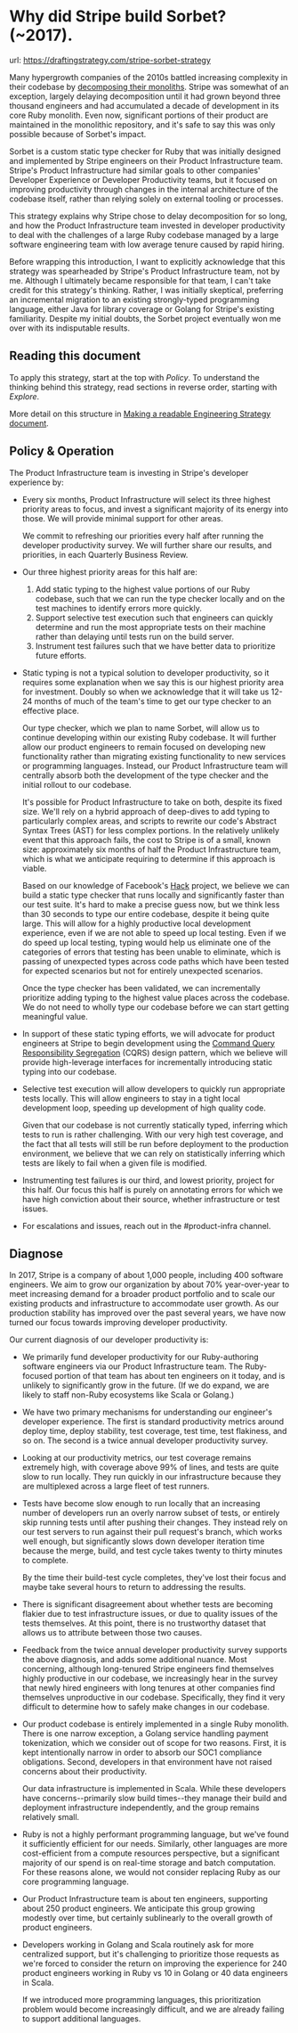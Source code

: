 # Why did Stripe build Sorbet? (~2017).
url: https://draftingstrategy.com/stripe-sorbet-strategy

Many hypergrowth companies of the 2010s battled increasing complexity in
their codebase by [decomposing their monoliths](https://draftingstrategy.com/monolith-decomposition-strategy/).
Stripe was somewhat of an exception, largely delaying decomposition until
it had grown beyond three thousand engineers and had accumulated a decade of development in its core Ruby monolith.
Even now, significant portions of their product are
maintained in the monolithic repository, and it's safe to say this was only possible
because of Sorbet's impact.

Sorbet is a custom static type checker for Ruby that was initially designed and implemented by Stripe engineers
on their Product Infrastructure team.
Stripe's Product Infrastructure had similar goals to other companies' Developer Experience or Developer Productivity teams,
but it focused on improving productivity through changes in the internal architecture of the codebase itself,
rather than relying solely on external tooling or processes.

This strategy explains why Stripe chose to delay decomposition for so long,
and how the Product Infrastructure team invested in developer productivity to deal with the challenges
of a large Ruby codebase managed by a large software engineering team with low average tenure caused by rapid hiring.

Before wrapping this introduction, I want to explicitly acknowledge that this
strategy was spearheaded by Stripe's Product Infrastructure team, not by me.
Although I ultimately became responsible for that team,
I can't take credit for this strategy's thinking.
Rather, I was initially skeptical, preferring an incremental migration to an existing
strongly-typed programming language, either Java for library coverage or Golang
for Stripe's existing familiarity.
Despite my initial doubts, the Sorbet project eventually won me over with its indisputable results.

## Reading this document

To apply this strategy, start at the top with _Policy_. To understand the thinking behind this strategy, read sections in reverse order, starting with _Explore_.

More detail on this structure in [Making a readable Engineering Strategy document](https://lethain.com/readable-engineering-strategy-documents).

## Policy & Operation

The Product Infrastructure team is investing in Stripe's
developer experience by:

* Every six months, Product Infrastructure will select its three highest priority areas to focus,
    and invest a significant majority of its energy into those.
    We will provide minimal support for other areas.

    We commit to refreshing our priorities every half after running the developer productivity survey.
    We will further share our results, and priorities, in each Quarterly Business Review.
* Our three highest priority areas for this half are:
    1. Add static typing to the highest value portions of our Ruby codebase,
        such that we can run the type checker locally and on the test machines to identify
        errors more quickly.
    2. Support selective test execution such that engineers can quickly determine and run
        the most appropriate tests on their machine rather than delaying until tests run
        on the build server.
    3. Instrument test failures such that we have better data to prioritize
        future efforts.
* Static typing is not a typical solution to developer productivity, so it
    requires some explanation when we say this is our highest priority area
    for investment. Doubly so when we acknowledge that it will take us 12-24 months
    of much of the team's time to get our type checker to an effective place.

    Our type checker, which we plan to name Sorbet, will allow us to continue developing
    within our existing Ruby codebase. It will further allow our product engineers
    to remain focused on developing new functionality rather than migrating existing
    functionality to new services or programming languages.
    Instead, our Product Infrastructure team will centrally absorb both the development
    of the type checker and the initial rollout to our codebase.
    
    It's possible for Product Infrastructure to take on both, despite its fixed size.
    We'll rely on a hybrid approach of deep-dives to add typing to particularly complex areas,
    and scripts to rewrite our code's Abstract Syntax Trees (AST) for less complex portions.
    In the relatively unlikely event that this approach fails, the cost to Stripe is of a small, known size:
    approximately six months of half the Product Infrastructure team, which is what we anticipate
    requiring to determine if this approach is viable.

    Based on our knowledge of Facebook's [Hack](https://hacklang.org/)
    project, we believe we can build a static type checker
    that runs locally and significantly faster than our test suite.
    It's hard to make a precise guess now, but we think less than 30 seconds to type our entire codebase,
    despite it being quite large.
    This will allow for a highly productive local development experience, even if we are not able to
    speed up local testing. Even if we do speed up local testing, typing would help us eliminate
    one of the categories of errors that testing has been unable to eliminate, which is passing
    of unexpected types across code paths which have been tested for expected scenarios but not
    for entirely unexpected scenarios.
    
    Once the type checker has been validated, we can incrementally prioritize adding typing
    to the highest value places across the codebase. We do not need to wholly type
    our codebase before we can start getting meaningful value.
* In support of these static typing efforts, we will advocate for product engineers at Stripe to begin development
    using the [Command Query Responsibility Segregation](https://en.wikipedia.org/wiki/Command_Query_Responsibility_Segregation)
    (CQRS) design pattern, which we believe
    will provide high-leverage interfaces for incrementally introducing static typing into our codebase.
* Selective test execution will allow developers to quickly run appropriate tests locally.
    This will allow engineers to stay in a tight local development loop, speeding up development
    of high quality code.

    Given that our codebase is not currently statically typed, inferring which tests to run is rather challenging.
    With our very high test coverage, and the fact that all tests will still be run before deployment to the
    production environment,
    we believe that we can rely on statistically inferring which tests are likely to fail when a given file is modified.
* Instrumenting test failures is our third, and lowest priority, project for this half.
    Our focus this half is purely on annotating errors for which we have high conviction about their source, whether infrastructure or test issues.
* For escalations and issues, reach out in the #product-infra channel.

## Diagnose

In 2017, Stripe is a company of about 1,000 people, including 400 software engineers.
We aim to grow our organization by about 70% year-over-year to meet increasing demand
for a broader product portfolio and to scale our existing products and infrastructure to accommodate user growth.
As our production stability has improved over the past several years, we have now turned
our focus towards improving developer productivity.

Our current diagnosis of our developer productivity is:

* We primarily fund developer productivity for our Ruby-authoring software engineers  via our Product Infrastructure team.
    The Ruby-focused portion of that team has about ten engineers on it today, and is unlikely to significantly grow in the future.
    (If we do expand, we are likely to staff non-Ruby ecosystems like Scala or Golang.)
* We have two primary mechanisms for understanding our engineer's developer experience.
    The first is standard productivity metrics around deploy time, deploy stability, test coverage, test time, test flakiness, and so on.
    The second is a twice annual developer productivity survey.
* Looking at our productivity metrics, our test coverage remains extremely high, with coverage above 99% of lines,
    and tests are quite slow to run locally. They run quickly in our infrastructure because they are multiplexed
    across a large fleet of test runners.
* Tests have become slow enough to run locally that an increasing number of developers
    run an overly narrow subset of tests, or entirely skip running tests until after pushing their changes.
    They instead rely on our test servers to run against their pull request's branch,
    which works well enough, but significantly slows down developer iteration time because the
    merge, build, and test cycle takes twenty to thirty minutes to complete.

    By the time their build-test cycle completes, they've lost their focus and maybe take several hours
    to return to addressing the results.
* There is significant disagreement about whether tests are becoming flakier due to test infrastructure
    issues, or due to quality issues of the tests themselves. At this point, there is no trustworthy dataset
    that allows us to attribute between those two causes.
* Feedback from the twice annual developer productivity survey supports the above diagnosis,
    and adds some additional nuance.
    Most concerning, although long-tenured Stripe engineers find themselves highly productive in our codebase,
    we increasingly hear in the survey that newly hired engineers with long tenures at other companies
    find themselves unproductive in our codebase.
    Specifically, they find it very difficult to determine how to safely make changes in our codebase.
* Our product codebase is entirely implemented in a single Ruby monolith.
    There is one narrow exception, a Golang service handling payment tokenization,
    which we consider out of scope for two reasons.
    First, it is kept intentionally narrow in order to absorb our SOC1 compliance obligations.
    Second, developers in that environment have not raised concerns about their productivity.

    Our data infrastructure is implemented in Scala. While these developers have concerns--primarily
    slow build times--they manage their build and deployment infrastructure independently, and the group remains relatively small.
* Ruby is not a highly performant programming language, but we've found it sufficiently efficient
    for our needs. Similarly, other languages are more cost-efficient from a compute resources perspective,
    but a significant majority of our spend is on real-time storage and batch computation.
    For these reasons alone, we would not consider replacing Ruby as our core programming language.
* Our Product Infrastructure team is about ten engineers, supporting about 250 product engineers.
    We anticipate this group growing modestly over time, but certainly sublinearly
    to the overall growth of product engineers.
* Developers working in Golang and Scala routinely ask for more centralized support,
    but it's challenging to prioritize those requests as we're forced to consider the return
    on improving the experience for 240 product engineers working in Ruby vs 10 in Golang
    or 40 data engineers in Scala.

    If we introduced more programming languages, this prioritization problem would become
    increasingly difficult, and we are already failing to support additional languages.